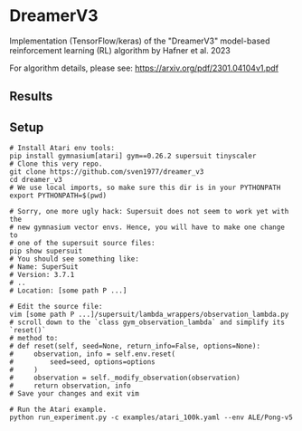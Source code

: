 # DreamerV3
Implementation (TensorFlow/keras) of the "DreamerV3" model-based reinforcement learning
(RL) algorithm by Hafner et al. 2023

For algorithm details, please see:
https://arxiv.org/pdf/2301.04104v1.pdf

## Results



## Setup

```shell
# Install Atari env tools: 
pip install gymnasium[atari] gym==0.26.2 supersuit tinyscaler
# Clone this very repo.
git clone https://github.com/sven1977/dreamer_v3
cd dreamer_v3
# We use local imports, so make sure this dir is in your PYTHONPATH
export PYTHONPATH=$(pwd)

# Sorry, one more ugly hack: Supersuit does not seem to work yet with the
# new gymnasium vector envs. Hence, you will have to make one change to
# one of the supersuit source files:
pip show supersuit
# You should see something like:
# Name: SuperSuit
# Version: 3.7.1
# ..
# Location: [some path P ...]

# Edit the source file:
vim [some path P ...]/supersuit/lambda_wrappers/observation_lambda.py
# scroll down to the `class gym_observation_lambda` and simplify its `reset()`
# method to:
# def reset(self, seed=None, return_info=False, options=None):
#     observation, info = self.env.reset(
#         seed=seed, options=options
#     )
#     observation = self._modify_observation(observation)
#     return observation, info
# Save your changes and exit vim

# Run the Atari example.
python run_experiment.py -c examples/atari_100k.yaml --env ALE/Pong-v5
```
